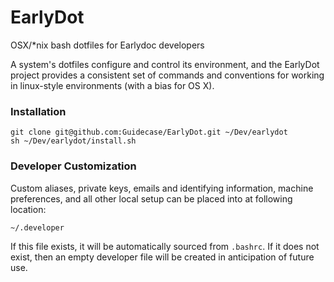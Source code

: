 EarlyDot
========

OSX/*nix bash dotfiles for Earlydoc developers

A system's dotfiles configure and control its environment, and the EarlyDot project provides a consistent set of commands and conventions for working in linux-style environments (with a bias for OS X).

### Installation

    git clone git@github.com:Guidecase/EarlyDot.git ~/Dev/earlydot
    sh ~/Dev/earlydot/install.sh

### Developer Customization 

Custom aliases, private keys, emails and identifying information, machine preferences, and all other local setup can be placed into at following location: 

    ~/.developer

If this file exists, it will be automatically sourced from `.bashrc`. If it does not exist, then an empty developer file will be created in anticipation of future use.